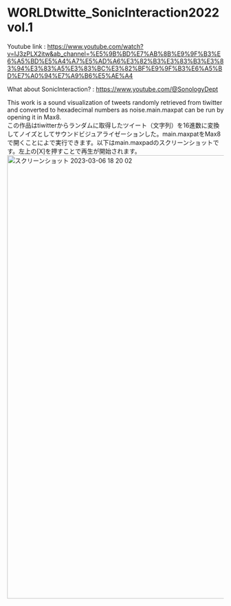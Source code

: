 # WORLDtwitte_SonicInteraction2022vol.1

Youtube link : https://www.youtube.com/watch?v=IJ3zPLX2itw&ab_channel=%E5%9B%BD%E7%AB%8B%E9%9F%B3%E6%A5%BD%E5%A4%A7%E5%AD%A6%E3%82%B3%E3%83%B3%E3%83%94%E3%83%A5%E3%83%BC%E3%82%BF%E9%9F%B3%E6%A5%BD%E7%A0%94%E7%A9%B6%E5%AE%A4

What about SonicInteraction? : https://www.youtube.com/@SonologyDept

This work is a sound visualization of tweets randomly retrieved from tiwitter and converted to hexadecimal numbers as noise.main.maxpat can be run by opening it in Max8.<br>
この作品はtiwitterからランダムに取得したツイート（文字列）を16進数に変換してノイズとしてサウンドビジュアライゼーションした。main.maxpatをMax8で開くことによで実行できます。以下はmain.maxpadのスクリーンショットです。左上の[X]を押すことで再生が開始されます。<br>
<img width="1029" alt="スクリーンショット 2023-03-06 18 20 02" src="https://user-images.githubusercontent.com/89235127/223068405-380aaed1-c97d-4323-bdd4-dff57787d1f4.png">
